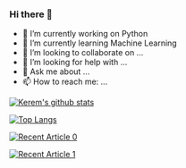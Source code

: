 ### Hi there 👋

- 🔭 I’m currently working on Python 
- 🌱 I’m currently learning Machine Learning
- 👯 I’m looking to collaborate on ...
- 🤔 I’m looking for help with ...
- 💬 Ask me about ...
- 📫 How to reach me: ...



[![Kerem's github stats](https://github-readme-stats.vercel.app/api?username=keremyagan&count_private=true&show_icons=true&theme=radical&hide_rank=false)](https://github.com/keremyagan/github-readme-stats)



[![Top Langs](https://github-readme-stats.vercel.app/api/top-langs/?username=keremyagan)](https://github.com/keremyagan/github-readme-stats)


<a target="_blank" href="https://github-readme-medium-recent-article.vercel.app/medium/@keremyagan/0"><img src="https://github-readme-medium-recent-article.vercel.app/medium/@keremyagan/0" alt="Recent Article 0">

  
 <a target="_blank" href="https://github-readme-medium-recent-article.vercel.app/medium/@keremyagan/1"><img src="https://github-readme-medium-recent-article.vercel.app/medium/@keremyagan/1" alt="Recent Article 1">
